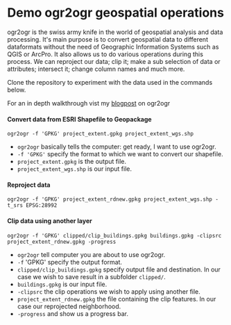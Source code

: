 # Demo ogr2ogr geospatial operations

ogr2ogr is the swiss army knife in the world of geospatial analysis and data processing. It's main purpose is to convert geospatial data to different dataformats without the need of Geographic Information Systems such as QGIS or ArcPro. It also allows us to do various operations during this process. We can reproject our data; clip it; make a sub selection of data or attributes; intersect it; change column names and much more.

Clone the repository to experiment with the data used in the commands below.

For an in depth walkthrough vist my [blogpost](https://www.oneprojectatatime.nl/save-time-preprocess-your-geospatial-data-with-ogr2ogr/) on ogr2ogr 

#### Convert data from ESRI Shapefile to Geopackage

`ogr2ogr -f 'GPKG' project_extent.gpkg project_extent_wgs.shp`

- `ogr2ogr` basically tells the computer: get ready, I want to use ogr2ogr.
- `-f 'GPKG'` specify the format to which we want to convert our shapefile.
- `project_extent.gpkg` is the output file.
- `project_extent_wgs.shp` is our input file.

#### Reproject data

`ogr2ogr -f 'GPKG' project_extent_rdnew.gpkg project_extent_wgs.shp -t_srs EPSG:28992`

#### Clip data using another layer

`ogr2ogr -f 'GPKG' clipped/clip_buildings.gpkg buildings.gpkg -clipsrc project_extent_rdnew.gpkg -progress`

- `ogr2ogr` tell computer you are about to use ogr2ogr.
- `-f` 'GPKG' specify the output format.
- `clipped/clip_buildings.gpkg` specify output file and destination. In our case we wish to save result in a subfolder `clipped/`.
- `buildings.gpkg` is our input file.
- `-clipsrc` the clip operations we wish to apply using another file.
- `project_extent_rdnew.gpkg` the file containing the clip features. In our case our reprojected neighborhood.
- `-progress` and show us a progress bar.
